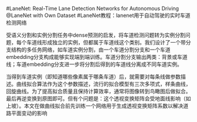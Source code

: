 #LaneNet: Real-Time Lane Detection Networks for Autonomous Driving
@LaneNet with Own Dataset
#LaneNet教程：lanenet用于自动驾驶的实时车道检测网络

   受语义分割和实例分割任务中dense预测的启发，将车道检测问题转为实例分割问题，每个车道线形成独立的实例，但都属于车道线这个类别。我们设计了一个带分支结构的多任务网络，如车道实例分割，由一个车道分割分支和一个车道embedding分支构成能够实现端到端训练。车道分割分支输出两类：背景或车道线；车道embedding分支进一步将分割后得到的车道线分离成不同车道实例。
   
   当得到车道实例（即知道哪些像素属于哪条车道）后，就需要对每条线做参数描述。曲线拟合算法作为这个参数描述，流行的拟合模型有三次多项式，样条曲线，回旋曲线。为了提高拟合质量且保持计算效率，通常将图像转到鸟瞰图后做拟合。最后再逆变换到原图即可。但有个问题是：这个透视变换矩阵会受地面线影响（如上坡）。本文在做曲线拟合前先训练一个网络用于生成透视变换矩阵系数以解决道路平面变动的影响

